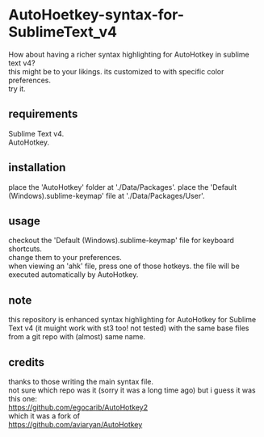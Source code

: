 # AutoHoetkey-syntax-for-SublimeText_v4
How about having a richer syntax highlighting for AutoHotkey in sublime text v4?  
this might be to your likings. its customized to with specific color preferences.  
try it.  


## requirements
  Sublime Text v4.  
  AutoHotkey.  


## installation
  place the 'AutoHotkey' folder at './Data/Packages'.
  place the 'Default (Windows).sublime-keymap' file at './Data/Packages/User'.


## usage
  checkout the 'Default (Windows).sublime-keymap' file for keyboard shortcuts.  
  change them to your preferences.  
  when viewing an 'ahk' file, press one of those hotkeys. the file will be executed automatically by AutoHotkey.  
  

## note
  this repository is enhanced syntax highlighting for AutoHotkey for Sublime Text v4 (it muight work with st3 too! not tested) with the same base files from a git repo with (almost) same name.  

## credits
  thanks to those writing the main syntax file.  
  not sure which repo was it (sorry it was a long time ago) but i guess it was this one:  
  https://github.com/egocarib/AutoHotkey2  
  which it was a fork of  
  https://github.com/aviaryan/AutoHotkey  

